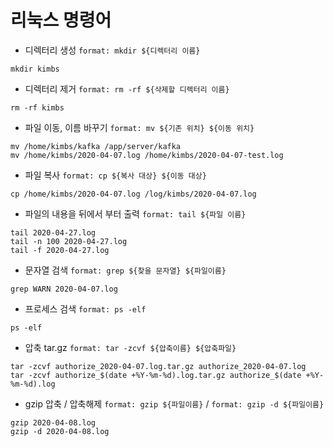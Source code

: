 # 리눅스 명령어

- 디렉터리 생성 
`format: mkdir ${디렉터리 이름}`
```shell script
mkdir kimbs
```

- 디렉터리 제거
`format: rm -rf ${삭제할 디렉터리 이름}`
```shell script
rm -rf kimbs
```


- 파일 이동, 이름 바꾸기
`format: mv ${기존 위치} ${이동 위치}`
```shell script
mv /home/kimbs/kafka /app/server/kafka
mv /home/kimbs/2020-04-07.log /home/kimbs/2020-04-07-test.log
```

- 파일 복사
`format: cp ${복사 대상} ${이동 대상}`
```shell script
cp /home/kimbs/2020-04-07.log /log/kimbs/2020-04-07.log
```

- 파일의 내용을 뒤에서 부터 출력
`format: tail ${파일 이름}`
```shell script
tail 2020-04-27.log
tail -n 100 2020-04-27.log
tail -f 2020-04-27.log
```

- 문자열 검색
`format: grep ${찾을 문자열} ${파일이름}`
```shell script
grep WARN 2020-04-07.log
```

- 프로세스 검색
`format: ps -elf`
```shell script
ps -elf
```

- 압축 tar.gz
`format: tar -zcvf ${압축이름} ${압축파일}`
```shell script
tar -zcvf authorize_2020-04-07.log.tar.gz authorize_2020-04-07.log
tar -zcvf authorize_$(date +%Y-%m-%d).log.tar.gz authorize_$(date +%Y-%m-%d).log
```

- gzip 압축 / 압축해제
`format: gzip ${파일이름}` /
`format: gzip -d ${파일이름}`
```shell script
gzip 2020-04-08.log
gzip -d 2020-04-08.log
```